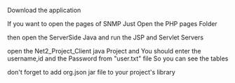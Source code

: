 Download the application

If you want to open the pages of SNMP Just Open the PHP pages Folder

then open the ServerSide Java and run the JSP and Servlet Servers

open the Net2_Project_Client java Project and You should enter the username,id and the Password from "user.txt" file So you can see the tables

don't forget to add org.json jar file to your project's library
